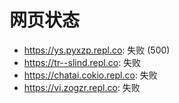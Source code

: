 # 网页状态
- https://ys.pyxzp.repl.co: 失败 (500)
- https://tr--slind.repl.co: 失败
- https://chatai.cokio.repl.co: 失败
- https://vi.zogzr.repl.co: 失败
